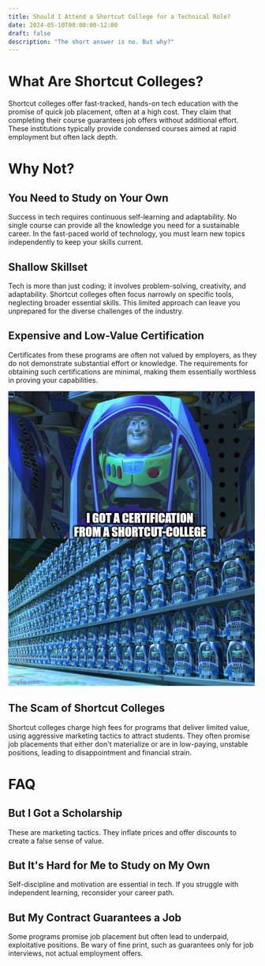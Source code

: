 ```yaml
---
title: Should I Attend a Shortcut College for a Technical Role?
date: 2024-05-10T00:00:00-12:00
draft: false 
description: "The short answer is no. But why?"
---
```

# What Are Shortcut Colleges?
Shortcut colleges offer fast-tracked, hands-on tech education with the promise of quick job placement, often at a high cost. They claim that completing their course guarantees job offers without additional effort. These institutions typically provide condensed courses aimed at rapid employment but often lack depth.

# Why Not?
## You Need to Study on Your Own
Success in tech requires continuous self-learning and adaptability. No single course can provide all the knowledge you need for a sustainable career. In the fast-paced world of technology, you must learn new topics independently to keep your skills current.

## Shallow Skillset
Tech is more than just coding; it involves problem-solving, creativity, and adaptability. Shortcut colleges often focus narrowly on specific tools, neglecting broader essential skills. This limited approach can leave you unprepared for the diverse challenges of the industry.

## Expensive and Low-Value Certification
Certificates from these programs are often not valued by employers, as they do not demonstrate substantial effort or knowledge. The requirements for obtaining such certifications are minimal, making them essentially worthless in proving your capabilities.

![Buzz Lightyear Clones](img/buzz_lightyear_clones_i_got_certification_from_shortcut_college.jpg)

## The Scam of Shortcut Colleges
Shortcut colleges charge high fees for programs that deliver limited value, using aggressive marketing tactics to attract students. They often promise job placements that either don't materialize or are in low-paying, unstable positions, leading to disappointment and financial strain.

# FAQ
## But I Got a Scholarship
These are marketing tactics. They inflate prices and offer discounts to create a false sense of value.

## But It's Hard for Me to Study on My Own
Self-discipline and motivation are essential in tech. If you struggle with independent learning, reconsider your career path.

## But My Contract Guarantees a Job
Some programs promise job placement but often lead to underpaid, exploitative positions. Be wary of fine print, such as guarantees only for job interviews, not actual employment offers.

